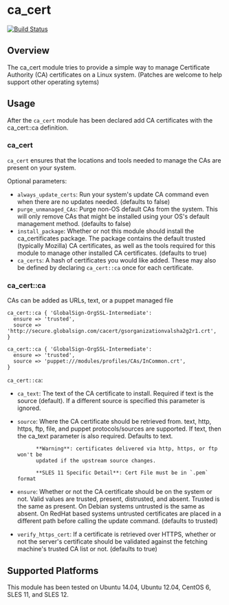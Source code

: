 ca_cert
=======

[![Build Status](https://travis-ci.org/pcfens/puppet-ca_cert.png?branch=master)](https://travis-ci.org/pcfens/puppet-ca_cert)

Overview
--------

The ca_cert module tries to provide a simple way to manage Certificate Authority (CA)
certificates on a Linux system. (Patches are welcome to help support other
operating sytems)

Usage
-----

After the `ca_cert` module has been declared add CA certificates with the ca_cert::ca
definition.

### ca_cert

`ca_cert` ensures that the locations and tools needed to manage the CAs are present on
your system.

Optional parameters:
  * `always_update_certs`: Run your system's update CA command even when there are no
                           updates needed. (defaults to false)
  * `purge_unmanaged_CAs`: Purge non-OS default CAs from the system. This will only
                           remove CAs that might be installed using your OS's default
                           management method. (defaults to false)
  * `install_package`: Whether or not this module should install the ca_certificates
                       package. The package contains the default trusted (typically
                       Mozilla) CA certificates, as well as the tools required for this
                       module to manage other installed CA certificates. (defaults to true)
  * `ca_certs`: A hash of certificates you would like added. These may also be defined
                by declaring `ca_cert::ca` once for each certificate.

### ca_cert::ca

CAs can be added as URLs, text, or a puppet managed file

```puppet
ca_cert::ca { 'GlobalSign-OrgSSL-Intermediate':
  ensure => 'trusted',
  source => 'http://secure.globalsign.com/cacert/gsorganizationvalsha2g2r1.crt',
}
```

```puppet
ca_cert::ca { 'GlobalSign-OrgSSL-Intermediate':
  ensure => 'trusted',
  source => 'puppet:///modules/profiles/CAs/InCommon.crt',
}
```


`ca_cert::ca`:

  * `ca_text`: The text of the CA certificate to install. Required if text is the source
               (default). If a different source is specified this parameter is ignored.
  * `source`: Where the CA certificate should be retrieved from. text, http, https, ftp,
              file, and puppet protocols/sources are supported. If text, then the ca_text parameter
              is also required. Defaults to text.

              **Warning**: certificates delivered via http, https, or ftp won't be
              updated if the upstream source changes.

              **SLES 11 Specific Detail**: Cert File must be in `.pem` format

  * `ensure`: Whether or not the CA certificate should be on the system or not. Valid
              values are trusted, present, distrusted, and absent. Trusted is the same
              as present. On Debian systems untrusted is the same as absent. On RedHat
              based systems untrusted certificates are placed in a different path before
              calling the update command. (defaults to trusted)
  * `verify_https_cert`: If a certificate is retrieved over HTTPS, whether or not the
                         server's certificate should be validated against the fetching
                         machine's trusted CA list or not. (defaults to true)

Supported Platforms
-------------------

This module has been tested on Ubuntu 14.04, Ubuntu 12.04, CentOS 6, SLES 11, and SLES 12.
